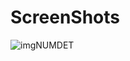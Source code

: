 # ScreenShots
![imgNUMDET](https://github.com/himxnshutripathi/Locate-a-Phone-Number/assets/55108251/5808bb6a-f68a-479b-9720-baa98d77064a)
